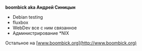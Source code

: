**boombick aka Андрей Синицын**

  - Debian testing
  - fluxbox
  - WebDev все с ним связанное
  - Администрирование \*NIX

Остальное на [www.boombick.org](http://www.boombick.org)
